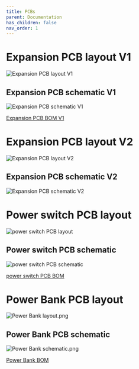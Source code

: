 ```yaml
---
title: PCBs
parent: Documentation
has_children: false
nav_order: 1
---
```



# Expansion PCB layout V1
<img src="Expansion_PCB_layout_V1.png" alt="Expansion PCB layout V1"/>

## Expansion PCB schematic V1
<img src="Expansion_PCB_schematic_V1.png" alt="Expansion PCB schematic V1"/>

<p>
<a href="Expansion_PCB_BOM_V1.csv">Expansion PCB BOM V1</a> 
</p>

# Expansion PCB layout V2
<img src="Expansion_PCB_layout_V2.png" alt="Expansion PCB layout V2"/>

## Expansion PCB schematic V2
<img src="Expansion_PCB_schematic_V2.png" alt="Expansion PCB schematic V2"/>

# Power switch PCB layout
<img src="power_switch_PCB_layout.png" alt="power switch PCB layout"/>

## Power switch PCB schematic
<img src="power_switch_PCB_schematic.png" alt="power switch PCB schematic"/>

<p>
<a href="power_switch_PCB_BOM.csv">power switch PCB BOM</a> 
</p>

# Power Bank PCB layout
<img src="Power_Bank_layout.png" alt="Power Bank layout.png"/>

## Power Bank PCB schematic
<img src="Power_Bank_schematic.png" alt="Power Bank schematic.png"/>

<p>
<a href="Power_Bank_BOM.csv">Power Bank BOM</a> 
</p>

